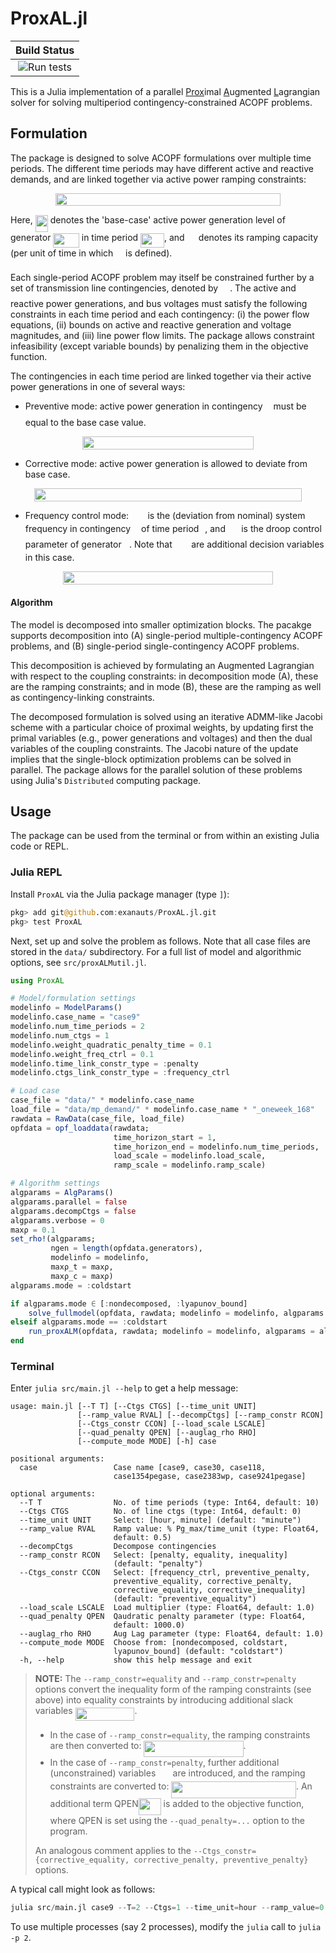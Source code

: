 
# ProxAL.jl

| **Build Status**                                              |
|:-------------------------------------------------------------:|
| ![Run tests](https://github.com/exanauts/ProxAL.jl/workflows/Run%20tests/badge.svg?branch=master) | 


This is a Julia implementation of a parallel <ins>Prox</ins>imal <ins>A</ins>ugmented <ins>L</ins>agrangian solver for solving multiperiod contingency-constrained ACOPF problems.

## Formulation
The package is designed to solve ACOPF formulations over multiple time periods. The different time periods may have different active and reactive demands, and are linked together via active power ramping constraints: 
<p align="center"><img src="/tex/dab070c129794de37ee7b4d14f8c98e3.svg?invert_in_darkmode&sanitize=true" align=middle width=360.36855855pt height=20.50407645pt/></p>

Here, <img src="/tex/b7f7e41df22c4f37982c13f9954f1269.svg?invert_in_darkmode&sanitize=true" align=middle width=20.06232689999999pt height=26.76175259999998pt/> denotes the 'base-case' active power generation level of generator <img src="/tex/934f5567293e2a26bf35336e0fd652dd.svg?invert_in_darkmode&sanitize=true" align=middle width=41.44613879999999pt height=22.465723500000017pt/> in time period <img src="/tex/2b2595d381c04d836f219b7837ded4c2.svg?invert_in_darkmode&sanitize=true" align=middle width=37.916549549999985pt height=22.465723500000017pt/>, and <img src="/tex/4364b58caba8ae1923651f1ca93c1515.svg?invert_in_darkmode&sanitize=true" align=middle width=14.24229014999999pt height=14.15524440000002pt/> denotes its ramping capacity (per unit of time in which <img src="/tex/2f118ee06d05f3c2d98361d9c30e38ce.svg?invert_in_darkmode&sanitize=true" align=middle width=11.889314249999991pt height=22.465723500000017pt/> is defined).

Each single-period ACOPF problem may itself be constrained further by a set of transmission line contingencies, denoted by <img src="/tex/d6328eaebbcd5c358f426dbea4bdbf70.svg?invert_in_darkmode&sanitize=true" align=middle width=15.13700594999999pt height=22.465723500000017pt/>. The active and reactive power generations, and bus voltages must satisfy the following constraints in each time period and each contingency: (i) the power flow equations, (ii) bounds on active and reactive generation and voltage magnitudes, and (iii) line power flow limits. The package allows constraint infeasibility (except variable bounds) by penalizing them in the objective function.

The contingencies in each time period are linked together via their active power generations in one of several ways:
* Preventive mode: active power generation in contingency <img src="/tex/63bb9849783d01d91403bc9a5fea12a2.svg?invert_in_darkmode&sanitize=true" align=middle width=9.075367949999992pt height=22.831056599999986pt/> must be equal to the base case value.
<p align="center"><img src="/tex/e66380417fa5ee8b54371ab112c1c7a2.svg?invert_in_darkmode&sanitize=true" align=middle width=274.1100219pt height=21.07942155pt/></p>

* Corrective mode: active power generation is allowed to deviate from base case.
<p align="center"><img src="/tex/4e513d0a529fee5cb6a55043c6f99ccd.svg?invert_in_darkmode&sanitize=true" align=middle width=428.43887954999997pt height=21.07942155pt/></p>

* Frequency control mode: <img src="/tex/8f5f9043f2a55b3cbaaf5b1b8f638daf.svg?invert_in_darkmode&sanitize=true" align=middle width=22.463953049999994pt height=14.15524440000002pt/> is the (deviation from nominal) system frequency in contingency <img src="/tex/63bb9849783d01d91403bc9a5fea12a2.svg?invert_in_darkmode&sanitize=true" align=middle width=9.075367949999992pt height=22.831056599999986pt/> of time period <img src="/tex/4f4f4e395762a3af4575de74c019ebb5.svg?invert_in_darkmode&sanitize=true" align=middle width=5.936097749999991pt height=20.221802699999984pt/>, and <img src="/tex/f91ee1a747e7ea280b801a19c170e6ba.svg?invert_in_darkmode&sanitize=true" align=middle width=17.34161714999999pt height=14.15524440000002pt/> is the droop control parameter of generator <img src="/tex/3cf4fbd05970446973fc3d9fa3fe3c41.svg?invert_in_darkmode&sanitize=true" align=middle width=8.430376349999989pt height=14.15524440000002pt/>. Note that <img src="/tex/8f5f9043f2a55b3cbaaf5b1b8f638daf.svg?invert_in_darkmode&sanitize=true" align=middle width=22.463953049999994pt height=14.15524440000002pt/> are additional decision variables in this case.
<p align="center"><img src="/tex/8dd0d6e9dea59f66a404b9288ab8989c.svg?invert_in_darkmode&sanitize=true" align=middle width=335.65056855pt height=21.07942155pt/></p>

#### Algorithm
The model is decomposed into smaller optimization blocks. The pacakge supports decomposition into (A) single-period multiple-contingency ACOPF problems, and (B) single-period single-contingency ACOPF problems.

This decomposition is achieved by formulating an Augmented Lagrangian with respect to the coupling constraints: in decomposition mode (A), these are the ramping constraints; and in mode (B), these are the ramping as well as contingency-linking constraints.

The decomposed formulation is solved using an iterative ADMM-like Jacobi scheme with a particular choice of proximal weights, by updating first the primal variables (e.g., power generations and voltages) and then the dual variables of the coupling constraints. The Jacobi nature of the update implies that the single-block optimization problems can be solved in parallel. The package allows for the parallel solution of these problems using Julia's `Distributed` computing package.


## Usage
The package can be used from the terminal or from within an existing Julia code or REPL.

### Julia REPL
Install `ProxAL` via the Julia package manager (type `]`):
```julia
pkg> add git@github.com:exanauts/ProxAL.jl.git
pkg> test ProxAL
```
Next, set up and solve the problem as follows. Note that all case files are stored in the `data/` subdirectory. For a full list of model and algorithmic options, see `src/proxALMutil.jl`.
```julia
using ProxAL

# Model/formulation settings
modelinfo = ModelParams()
modelinfo.case_name = "case9"
modelinfo.num_time_periods = 2
modelinfo.num_ctgs = 1
modelinfo.weight_quadratic_penalty_time = 0.1
modelinfo.weight_freq_ctrl = 0.1
modelinfo.time_link_constr_type = :penalty
modelinfo.ctgs_link_constr_type = :frequency_ctrl

# Load case
case_file = "data/" * modelinfo.case_name
load_file = "data/mp_demand/" * modelinfo.case_name * "_oneweek_168"
rawdata = RawData(case_file, load_file)
opfdata = opf_loaddata(rawdata;
                       time_horizon_start = 1,
                       time_horizon_end = modelinfo.num_time_periods,
                       load_scale = modelinfo.load_scale,
                       ramp_scale = modelinfo.ramp_scale)

# Algorithm settings
algparams = AlgParams()
algparams.parallel = false
algparams.decompCtgs = false
algparams.verbose = 0
maxρ = 0.1
set_rho!(algparams;
         ngen = length(opfdata.generators),
         modelinfo = modelinfo,
         maxρ_t = maxρ,
         maxρ_c = maxρ)
algparams.mode = :coldstart

if algparams.mode ∈ [:nondecomposed, :lyapunov_bound]
    solve_fullmodel(opfdata, rawdata; modelinfo = modelinfo, algparams = algparams)
elseif algparams.mode == :coldstart
    run_proxALM(opfdata, rawdata; modelinfo = modelinfo, algparams = algparams)
end
```

### Terminal
Enter `julia src/main.jl --help` to get a help message:
```
usage: main.jl [--T T] [--Ctgs CTGS] [--time_unit UNIT]
               [--ramp_value RVAL] [--decompCtgs] [--ramp_constr RCON]
               [--Ctgs_constr CCON] [--load_scale LSCALE]
               [--quad_penalty QPEN] [--auglag_rho RHO]
               [--compute_mode MODE] [-h] case

positional arguments:
  case                 Case name [case9, case30, case118,
                       case1354pegase, case2383wp, case9241pegase]

optional arguments:
  --T T                No. of time periods (type: Int64, default: 10)
  --Ctgs CTGS          No. of line ctgs (type: Int64, default: 0)
  --time_unit UNIT     Select: [hour, minute] (default: "minute")
  --ramp_value RVAL    Ramp value: % Pg_max/time_unit (type: Float64,
                       default: 0.5)
  --decompCtgs         Decompose contingencies
  --ramp_constr RCON   Select: [penalty, equality, inequality]
                       (default: "penalty")
  --Ctgs_constr CCON   Select: [frequency_ctrl, preventive_penalty,
                       preventive_equality, corrective_penalty,
                       corrective_equality, corrective_inequality]
                       (default: "preventive_equality")
  --load_scale LSCALE  Load multiplier (type: Float64, default: 1.0)
  --quad_penalty QPEN  Qaudratic penalty parameter (type: Float64,
                       default: 1000.0)
  --auglag_rho RHO     Aug Lag parameter (type: Float64, default: 1.0)
  --compute_mode MODE  Choose from: [nondecomposed, coldstart,
                       lyapunov_bound] (default: "coldstart")
  -h, --help           show this help message and exit
```


> **NOTE:** The `--ramp_constr=equality` and `--ramp_constr=penalty` options convert the inequality form of the ramping constraints (see above) into equality constraints by introducing additional slack variables <img src="/tex/25f01eccded518e2f18d05039e57f3f7.svg?invert_in_darkmode&sanitize=true" align=middle width=94.83508319999999pt height=21.18721440000001pt/>.
>
> * In the case of `--ramp_constr=equality`, the ramping constraints are then converted to: <img src="/tex/91abc585ae3ce9740aeceeeeb8ba9396.svg?invert_in_darkmode&sanitize=true" align=middle width=159.16046684999998pt height=26.76175259999998pt/>.
> * In the case of `--ramp_constr=penalty`, further additional (unconstrained) variables <img src="/tex/0e5c9dbcc0707c5ae0bd463348369463.svg?invert_in_darkmode&sanitize=true" align=middle width=19.43641424999999pt height=14.15524440000002pt/> are introduced, and the ramping constraints are converted to: <img src="/tex/f2622e200131ed7c9efc468d3eba64b1.svg?invert_in_darkmode&sanitize=true" align=middle width=199.50994634999998pt height=26.76175259999998pt/>. An additional term QPEN<img src="/tex/9a7982001a9ae424e0990bfc433ca437.svg?invert_in_darkmode&sanitize=true" align=middle width=35.92480814999999pt height=26.76175259999998pt/> is added to the objective function, where QPEN is set using the `--quad_penalty=...` option to the program.
>
> An analogous comment applies to the `--Ctgs_constr={corrective_equality, corrective_penalty, preventive_penalty}` options.

A typical call might look as follows:
```julia
julia src/main.jl case9 --T=2 --Ctgs=1 --time_unit=hour --ramp_value=0.5 --load_scale=1.0 --ramp_constr=penalty --Ctgs_constr=frequency_ctrl --auglag_rho=0.1 --quad_penalty=0.1 --compute_mode=coldstart
```
To use multiple processes (say 2 processes), modify the `julia` call to `julia -p 2`.

